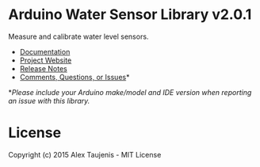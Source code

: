 # Arduino Water Sensor Library v2.0.1
Measure and calibrate water level sensors.

* [Documentation](http://robotsbigdata.com/docs-arduino-water-sensor.html)
* [Project Website](http://robotsbigdata.com)
* [Release Notes](https://github.com/alextaujenis/RBD_WaterSensor/releases)
* [Comments, Questions, or Issues](https://github.com/alextaujenis/RBD_WaterSensor/issues/new)*

\**Please include your Arduino make/model and IDE version when reporting an issue with this library.*

# License
Copyright (c) 2015 Alex Taujenis - MIT License
